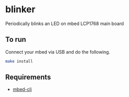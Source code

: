 # blinker

Periodically blinks an LED on mbed LCP1768 main board

## To run

Connect your mbed via USB and do the following.

```Bash
make install
```

## Requirements

* [mbed-cli](https://github.com/ARMmbed/mbed-cli)

